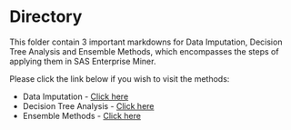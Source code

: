 # Directory
This folder contain 3 important markdowns for Data Imputation, Decision Tree Analysis and Ensemble Methods, which encompasses the steps of applying them in SAS Enterprise Miner.  

Please click the link below if you wish to visit the methods:  
- Data Imputation - [Click here](https://github.com/weilai0807/WQD7005_AA1/blob/main/SAS%20Enterprise%20Miner/Data%20Imputation.md)
- Decision Tree Analysis - [Click here](https://github.com/weilai0807/WQD7005_AA1/blob/main/SAS%20Enterprise%20Miner/Decision%20Tree%20Analysis.md)
- Ensemble Methods - [Click here](https://github.com/weilai0807/WQD7005_AA1/blob/main/SAS%20Enterprise%20Miner/Ensemble%20Methods.md)
